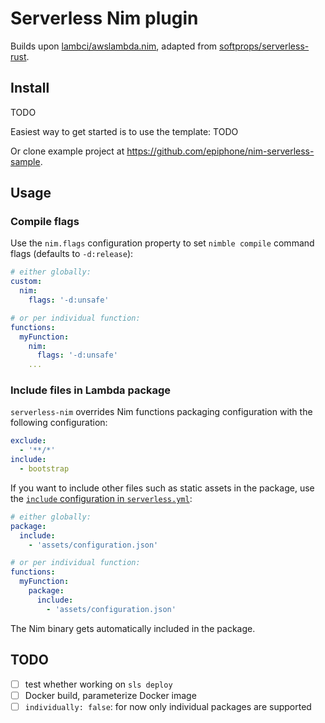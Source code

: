 # Serverless Nim plugin

Builds upon [lambci/awslambda.nim](https://github.com/lambci/awslambda.nim), adapted from [softprops/serverless-rust](https://github.com/softprops/serverless-rust/).

## Install

TODO

Easiest way to get started is to use the template: TODO

Or clone example project at https://github.com/epiphone/nim-serverless-sample.

## Usage

### Compile flags

Use the `nim.flags` configuration property to set `nimble compile` command flags (defaults to `-d:release`):

```yaml
# either globally:
custom:
  nim:
    flags: '-d:unsafe'

# or per individual function:
functions:
  myFunction:
    nim:
      flags: '-d:unsafe'
    ...
```

### Include files in Lambda package

`serverless-nim` overrides Nim functions packaging configuration with the following configuration:

```yaml
exclude:
  - '**/*'
include:
  - bootstrap
```

If you want to include other files such as static assets in the package, use the [`include` configuration in `serverless.yml`](https://serverless.com/framework/docs/providers/aws/guide/packaging/#exclude--include):

```yaml
# either globally:
package:
  include:
    - 'assets/configuration.json'

# or per individual function:
functions:
  myFunction:
    package:
      include:
        - 'assets/configuration.json'
```

The Nim binary gets automatically included in the package.

## TODO
- [ ] test whether working on `sls deploy`
- [ ] Docker build, parameterize Docker image
- [ ] `individually: false`: for now only individual packages are supported
